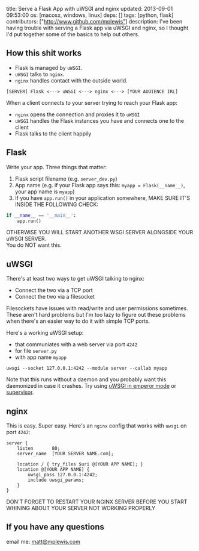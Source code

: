 title: Serve a Flask App with uWSGI and nginx
updated: 2013-09-01 09:53:00
os: [macosx, windows, linux]
deps: []
tags: [python, flask]
contributors: ["http://www.github.com/mplewis"]
description: I've been having trouble with serving a Flask app via uWSGI and nginx, so I thought I'd put together some of the basics to help out others.

How this shit works
-------------------

* Flask is managed by `uWSGI`.
* `uWSGI` talks to `nginx`.
* `nginx` handles contact with the outside world.

```
[SERVER] Flask <---> uWSGI <---> nginx <---> [YOUR AUDIENCE IRL]
```

When a client connects to your server trying to reach your Flask app: 

* `nginx` opens the connection and proxies it to `uWSGI`
* `uWSGI` handles the Flask instances you have and connects one to the client
* Flask talks to the client happily

Flask
-----

Write your app. Three things that matter:

1. Flask script filename (e.g. `server_dev.py`)
2. App name (e.g. if your Flask app says this: `myapp = Flask(__name__)`, your app name is `myapp`)
3. If you have `app.run()` in your application somewhere, MAKE SURE IT'S INSIDE THE FOLLOWING CHECK:  

``` python
if __name__ == '__main__':
    app.run()
```

OTHERWISE YOU WILL START ANOTHER WSGI SERVER ALONGSIDE YOUR uWSGI SERVER.  
You do NOT want this.

uWSGI
-----

There's at least two ways to get uWSGI talking to nginx:

* Connect the two via a TCP port
* Connect the two via a filesocket

Filesockets have issues with read/write and user permissions sometimes. These aren't hard problems but I'm too lazy to figure out these problems when there's an easier way to do it with simple TCP ports.

Here's a working uWSGI setup:  
* that communiates with a web server via port `4242`
* for file `server.py`
* with app name `myapp`

```
uwsgi --socket 127.0.0.1:4242 --module server --callab myapp
```

Note that this runs without a daemon and you probably want this daemonized in case it crashes. Try using [uWSGI in emperor mode](http://uwsgi-docs.readthedocs.org/en/latest/Emperor.html) or [supervisor](http://supervisord.org/).

nginx
-----

This is easy. Super easy.
Here's an `nginx` config that works with `uwsgi` on port `4242`:

```
server {
    listen       80;
    server_name  [YOUR SERVER NAME.com];

    location / { try_files $uri @[YOUR APP NAME]; }
    location @[YOUR APP NAME] {
        uwsgi_pass 127.0.0.1:4242;
        include uwsgi_params;
    }
}
```

DON'T FORGET TO RESTART YOUR NGINX SERVER BEFORE YOU START WHINING ABOUT YOUR SERVER NOT WORKING PROPERLY

If you have any questions
-----

email me: matt@mplewis.com